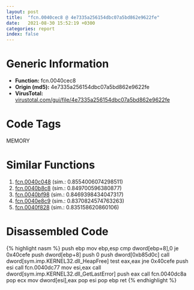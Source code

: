 ```yaml
---
layout: post
title:  "fcn.0040cec8 @ 4e7335a256154dbc07a5bd862e9622fe"
date:   2021-08-30 15:52:19 +0300
categories: report
index: false
---
```


# Generic Information
- **Function:** fcn.0040cec8
- **Origin (md5):** 4e7335a256154dbc07a5bd862e9622fe
- **VirusTotal:** [virustotal.com/gui/file/4e7335a256154dbc07a5bd862e9622fe][virustotal_ref]

# Code Tags
<span class="tag" id="MEMORY">MEMORY</span>


# Similar Functions

1. [fcn.0040c048][similar_1_ref] (sim.: 0.8554006074298511)
2. [fcn.0040b8c8][similar_2_ref] (sim.: 0.849700596380877)
3. [fcn.0040bf98][similar_3_ref] (sim.: 0.8469398434047317)
4. [fcn.0040e8c9][similar_4_ref] (sim.: 0.8370824574763263)
5. [fcn.0040f828][similar_5_ref] (sim.: 0.835158620860106)


# Disassembled Code

{% highlight nasm %}
push ebp
mov ebp,esp
cmp dword[ebp+8],0
je 0x40cefe
push dword[ebp+8]
push 0
push dword[0xb85d0c]
call dword[sym.imp.KERNEL32.dll_HeapFree]
test eax,eax
jne 0x40cefe
push esi
call fcn.0040dc77
mov esi,eax
call dword[sym.imp.KERNEL32.dll_GetLastError]
push eax
call fcn.0040dc8a
pop ecx
mov dword[esi],eax
pop esi
pop ebp
ret 
{% endhighlight %}


[similar_1_ref]: /report/fcn.0040c048@d04f0467adc195bee31b9e49798c6efb
[similar_2_ref]: /report/fcn.0040b8c8@fbdc34e804f1067bfed624cdbe8650fe
[similar_3_ref]: /report/fcn.0040bf98@d79e4735d09cd3e3c55bd930ee7a7bf7
[similar_4_ref]: /report/fcn.0040e8c9@d8e81b230e51671f65a4a8e6ababe01d
[similar_5_ref]: /report/fcn.0040f828@e5be9c1df6690f9880cc7a4e3bb82114
[virustotal_ref]: https://www.virustotal.com/gui/file/4e7335a256154dbc07a5bd862e9622fe